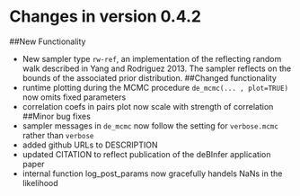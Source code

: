 # Changes in version 0.4.2
##New Functionality
* New sampler type `rw-ref`, an implementation of the reflecting random walk described in Yang and Rodriguez 2013. The sampler reflects on the bounds of the associated prior distribution.
##Changed functionality
* runtime plotting during the MCMC procedure `de_mcmc(... , plot=TRUE)` now omits fixed parameters
* correlation coefs in pairs plot now scale with strength of correlation 
##Minor bug fixes
* sampler messages in `de_mcmc` now follow the setting for `verbose.mcmc` rather than `verbose`
* added github URLs to DESCRIPTION
* updated CITATION to reflect publication of the deBInfer application paper
* internal function log_post_params now gracefully handels NaNs in the likelihood 

